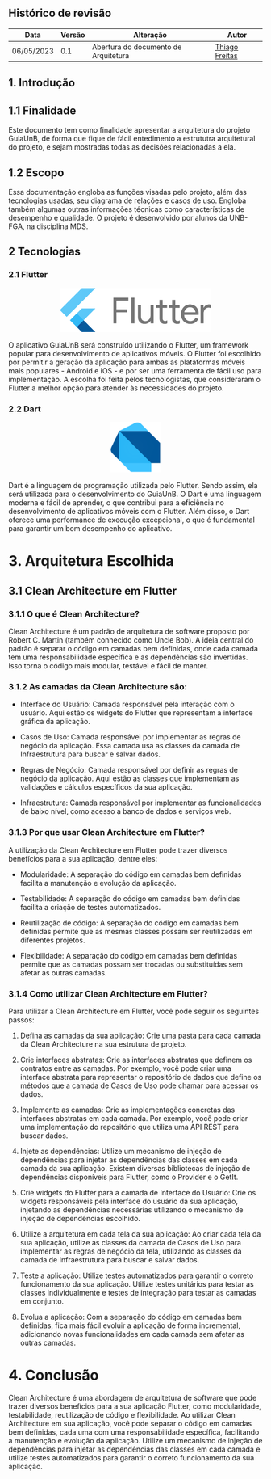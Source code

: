 ## Histórico de revisão

  |Data|Versão|Alteração|Autor|  
  |----|------|---------|-----|  
  |06/05/2023|0.1|Abertura do documento de Arquitetura|[Thiago Freitas](https://github.com/thiagorfreitas)|
  
## 1. Introdução
## 1.1 Finalidade
Este documento tem como finalidade apresentar a arquitetura do projeto GuiaUnB, de forma que fique de fácil entedimento a estrututra arquitetural do projeto, e sejam mostradas todas as decisões relacionadas a ela.
  
## 1.2 Escopo
Essa documentação engloba as funções visadas pelo projeto, além das tecnologias usadas, seu diagrama de relações e casos de uso. Engloba também algumas outras informações técnicas como características de desempenho e qualidade. O projeto é desenvolvido por alunos da UNB-FGA, na disciplina MDS.

## 2 Tecnologias
### 2.1 Flutter
<center>
<figure>
  <img width="300" src="../guia_unb/assets/images/flutter-logo.png" />
</figure>
</center>

O aplicativo GuiaUnB será construído utilizando o Flutter, um framework popular para desenvolvimento de aplicativos móveis. O Flutter foi escolhido por permitir a geração da aplicação para ambas as plataformas móveis mais populares - Android e iOS - e por ser uma ferramenta de fácil uso para implementação. A escolha foi feita pelos tecnologistas, que consideraram o Flutter a melhor opção para atender às necessidades do projeto.
  
### 2.2 Dart
<center>
<figure>
  <img width="100" src="../guia_unb/assets/images/dart-logo.png" />
</figure>
</center>

Dart é a linguagem de programação utilizada pelo Flutter. Sendo assim, ela será utilizada para o desenvolvimento do GuiaUnB. O Dart é uma linguagem moderna e fácil de aprender, o que contribui para a eficiência no desenvolvimento de aplicativos móveis com o Flutter. Além disso, o Dart oferece uma performance de execução excepcional, o que é fundamental para garantir um bom desempenho do aplicativo.

# 3. Arquitetura Escolhida
## 3.1 Clean Architecture em Flutter
### 3.1.1 O que é Clean Architecture?
Clean Architecture é um padrão de arquitetura de software proposto por Robert C. Martin (também conhecido como Uncle Bob). A ideia central do padrão é separar o código em camadas bem definidas, onde cada camada tem uma responsabilidade específica e as dependências são invertidas. Isso torna o código mais modular, testável e fácil de manter.

### 3.1.2 As camadas da Clean Architecture são:

- Interface do Usuário: Camada responsável pela interação com o usuário. Aqui estão os widgets do Flutter que representam a interface gráfica da aplicação.

- Casos de Uso: Camada responsável por implementar as regras de negócio da aplicação. Essa camada usa as classes da camada de Infraestrutura para buscar e salvar dados.

- Regras de Negócio: Camada responsável por definir as regras de negócio da aplicação. Aqui estão as classes que implementam as validações e cálculos específicos da sua aplicação.

- Infraestrutura: Camada responsável por implementar as funcionalidades de baixo nível, como acesso a banco de dados e serviços web.

### 3.1.3 Por que usar Clean Architecture em Flutter?
A utilização da Clean Architecture em Flutter pode trazer diversos benefícios para a sua aplicação, dentre eles:

- Modularidade: A separação do código em camadas bem definidas facilita a manutenção e evolução da aplicação.

- Testabilidade: A separação do código em camadas bem definidas facilita a criação de testes automatizados.

- Reutilização de código: A separação do código em camadas bem definidas permite que as mesmas classes possam ser reutilizadas em diferentes projetos.

- Flexibilidade: A separação do código em camadas bem definidas permite que as camadas possam ser trocadas ou substituídas sem afetar as outras camadas.

### 3.1.4 Como utilizar Clean Architecture em Flutter?
Para utilizar a Clean Architecture em Flutter, você pode seguir os seguintes passos:

1. Defina as camadas da sua aplicação: Crie uma pasta para cada camada da Clean Architecture na sua estrutura de projeto.

2. Crie interfaces abstratas: Crie as interfaces abstratas que definem os contratos entre as camadas. Por exemplo, você pode criar uma interface abstrata para representar o repositório de dados que define os métodos que a camada de Casos de Uso pode chamar para acessar os dados.

3. Implemente as camadas: Crie as implementações concretas das interfaces abstratas em cada camada. Por exemplo, você pode criar uma implementação do repositório que utiliza uma API REST para buscar dados.

4. Injete as dependências: Utilize um mecanismo de injeção de dependências para injetar as dependências das classes em cada camada da sua aplicação. Existem diversas bibliotecas de injeção de dependências disponíveis para Flutter, como o Provider e o GetIt.

5. Crie widgets do Flutter para a camada de Interface do Usuário: Crie os widgets responsáveis pela interface do usuário da sua aplicação, injetando as dependências necessárias utilizando o mecanismo de injeção de dependências escolhido.

6. Utilize a arquitetura em cada tela da sua aplicação: Ao criar cada tela da sua aplicação, utilize as classes da camada de Casos de Uso para implementar as regras de negócio da tela, utilizando as classes da camada de Infraestrutura para buscar e salvar dados.

7. Teste a aplicação: Utilize testes automatizados para garantir o correto funcionamento da sua aplicação. Utilize testes unitários para testar as classes individualmente e testes de integração para testar as camadas em conjunto.

8. Evolua a aplicação: Com a separação do código em camadas bem definidas, fica mais fácil evoluir a aplicação de forma incremental, adicionando novas funcionalidades em cada camada sem afetar as outras camadas.

# 4. Conclusão
Clean Architecture é uma abordagem de arquitetura de software que pode trazer diversos benefícios para a sua aplicação Flutter, como modularidade, testabilidade, reutilização de código e flexibilidade. Ao utilizar Clean Architecture em sua aplicação, você pode separar o código em camadas bem definidas, cada uma com uma responsabilidade específica, facilitando a manutenção e evolução da aplicação. Utilize um mecanismo de injeção de dependências para injetar as dependências das classes em cada camada e utilize testes automatizados para garantir o correto funcionamento da sua aplicação.